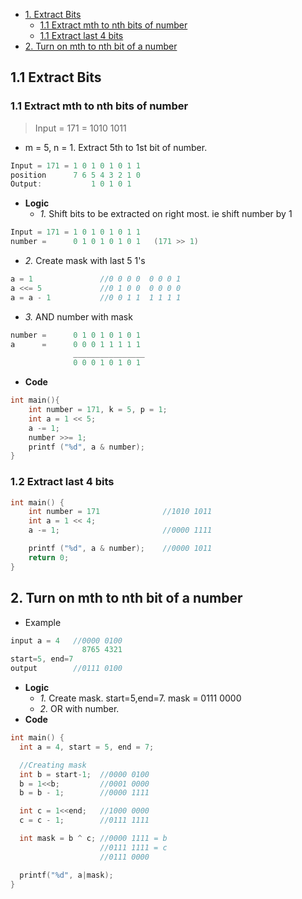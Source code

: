 - [1. Extract Bits](#extract)
  - [1.1 Extract mth to nth bits of number](#exmton)
  - [1.1 Extract last 4 bits](#last4)
- [2. Turn on mth to nth bit of a number](#turnon)

<a name=extract></a>
## 1.1 Extract Bits
<a name=exmton></a>
### 1.1 Extract mth to nth bits of number
> Input = 171 = 1010 1011
- m = 5, n = 1. Extract 5th to 1st bit of number.
```c
Input = 171 = 1 0 1 0 1 0 1 1
position      7 6 5 4 3 2 1 0
Output:           1 0 1 0 1
```
- **Logic**
  - _1._ Shift bits to be extracted on right most. ie shift number by 1
```c
Input = 171 = 1 0 1 0 1 0 1 1
number =      0 1 0 1 0 1 0 1   (171 >> 1) 
```
- _2._ Create mask with last 5 1's
```c
a = 1               //0 0 0 0  0 0 0 1
a <<= 5             //0 1 0 0  0 0 0 0
a = a - 1           //0 0 1 1  1 1 1 1
```
- _3._ AND number with mask
```c
number =      0 1 0 1 0 1 0 1 
a      =      0 0 0 1 1 1 1 1
              ________________
              0 0 0 1 0 1 0 1
```
- **Code**
```c
int main(){
    int number = 171, k = 5, p = 1;
    int a = 1 << 5;
    a -= 1;
    number >>= 1;
    printf ("%d", a & number);
}    
```
<a name=last4></a>
### 1.2 Extract last 4 bits
```c
int main() {
    int number = 171              //1010 1011
    int a = 1 << 4;
    a -= 1;                       //0000 1111

    printf ("%d", a & number);    //0000 1011
    return 0;
}
```

<a name=turonon></a>
## 2. Turn on mth to nth bit of a number
- Example
```c
input a = 4   //0000 0100
                8765 4321
start=5, end=7
output        //0111 0100
```
- **Logic**
  - _1._ Create mask. start=5,end=7. mask = 0111 0000
  - _2._ OR with number.
- **Code**
```c
int main() {
  int a = 4, start = 5, end = 7;

  //Creating mask
  int b = start-1;  //0000 0100
  b = 1<<b;         //0001 0000
  b = b - 1;        //0000 1111

  int c = 1<<end;   //1000 0000
  c = c - 1;        //0111 1111

  int mask = b ^ c; //0000 1111 = b
                    //0111 1111 = c
                    //0111 0000

  printf("%d", a|mask);
}
```
